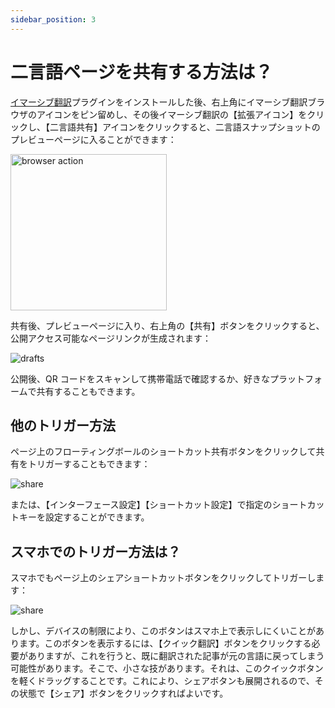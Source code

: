 ```yaml
---
sidebar_position: 3
---
```


# 二言語ページを共有する方法は？

[イマーシブ翻訳](https://immersivetranslate.com/)プラグインをインストールした後、右上角にイマーシブ翻訳ブラウザのアイコンをピン留めし、その後イマーシブ翻訳の【拡張アイコン】をクリックし、【二言語共有】アイコンをクリックすると、二言語スナップショットのプレビューページに入ることができます：

<img src="https://s.immersivetranslate.com/assets/share-web-page-demo.png" alt="browser action" width="250" />

共有後、プレビューページに入り、右上角の【共有】ボタンをクリックすると、公開アクセス可能なページリンクが生成されます：

<img src="https://s.immersivetranslate.com/assets/preview.jpeg" alt="drafts" />

公開後、QR コードをスキャンして携帯電話で確認するか、好きなプラットフォームで共有することもできます。

## 他のトリガー方法

ページ上のフローティングボールのショートカット共有ボタンをクリックして共有をトリガーすることもできます：

<img src="https://s.immersivetranslate.com/assets/share-shortcut.jpeg" alt="share" />

または、【インターフェース設定】【ショートカット設定】で指定のショートカットキーを設定することができます。

## スマホでのトリガー方法は？

スマホでもページ上のシェアショートカットボタンをクリックしてトリガーします：

<img src="https://s.immersivetranslate.com/assets/share-shortcut.jpeg" alt="share" />

しかし、デバイスの制限により、このボタンはスマホ上で表示しにくいことがあります。このボタンを表示するには、【クイック翻訳】ボタンをクリックする必要がありますが、これを行うと、既に翻訳された記事が元の言語に戻ってしまう可能性があります。そこで、小さな技があります。それは、このクイックボタンを軽くドラッグすることです。これにより、シェアボタンも展開されるので、その状態で【シェア】ボタンをクリックすればよいです。

